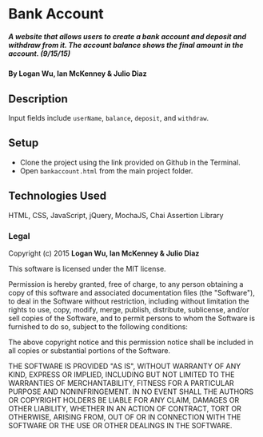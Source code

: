 # Bank Account

##### A website that allows users to create a bank account and deposit and withdraw from it. The account balance shows the final amount in the account. (9/15/15)

#### By Logan Wu, Ian McKenney & Julio Diaz

## Description

Input fields include ```userName```, ```balance```, ```deposit```, and ```withdraw```.

## Setup

* Clone the project using the link provided on Github in the Terminal.
* Open ```bankaccount.html``` from the main project folder.

## Technologies Used

HTML, CSS, JavaScript, jQuery, MochaJS, Chai Assertion Library

### Legal

Copyright (c) 2015 **Logan Wu, Ian McKenney & Julio Diaz**

This software is licensed under the MIT license.

Permission is hereby granted, free of charge, to any person obtaining a copy
of this software and associated documentation files (the "Software"), to deal
in the Software without restriction, including without limitation the rights
to use, copy, modify, merge, publish, distribute, sublicense, and/or sell
copies of the Software, and to permit persons to whom the Software is
furnished to do so, subject to the following conditions:

The above copyright notice and this permission notice shall be included in
all copies or substantial portions of the Software.

THE SOFTWARE IS PROVIDED "AS IS", WITHOUT WARRANTY OF ANY KIND, EXPRESS OR
IMPLIED, INCLUDING BUT NOT LIMITED TO THE WARRANTIES OF MERCHANTABILITY,
FITNESS FOR A PARTICULAR PURPOSE AND NONINFRINGEMENT. IN NO EVENT SHALL THE
AUTHORS OR COPYRIGHT HOLDERS BE LIABLE FOR ANY CLAIM, DAMAGES OR OTHER
LIABILITY, WHETHER IN AN ACTION OF CONTRACT, TORT OR OTHERWISE, ARISING FROM,
OUT OF OR IN CONNECTION WITH THE SOFTWARE OR THE USE OR OTHER DEALINGS IN
THE SOFTWARE.
